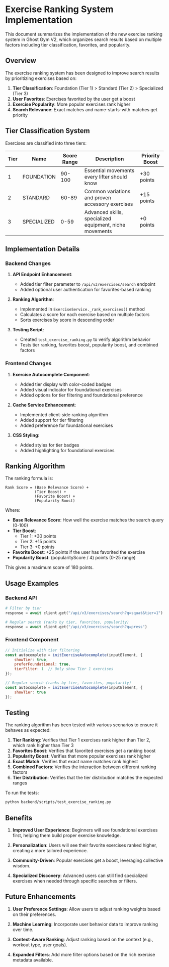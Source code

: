 # Exercise Ranking System Implementation

This document summarizes the implementation of the new exercise ranking system in Ghost Gym V2, which organizes search results based on multiple factors including tier classification, favorites, and popularity.

## Overview

The exercise ranking system has been designed to improve search results by prioritizing exercises based on:

1. **Tier Classification**: Foundation (Tier 1) > Standard (Tier 2) > Specialized (Tier 3)
2. **User Favorites**: Exercises favorited by the user get a boost
3. **Exercise Popularity**: More popular exercises rank higher
4. **Search Relevance**: Exact matches and name-starts-with matches get priority

## Tier Classification System

Exercises are classified into three tiers:

| Tier | Name | Score Range | Description | Priority Boost |
|------|------|-------------|-------------|---------------|
| 1 | FOUNDATION | 90-100 | Essential movements every lifter should know | +30 points |
| 2 | STANDARD | 60-89 | Common variations and proven accessory exercises | +15 points |
| 3 | SPECIALIZED | 0-59 | Advanced skills, specialized equipment, niche movements | +0 points |

## Implementation Details

### Backend Changes

1. **API Endpoint Enhancement**:
   - Added tier filter parameter to `/api/v3/exercises/search` endpoint
   - Added optional user authentication for favorites-based ranking

2. **Ranking Algorithm**:
   - Implemented in `ExerciseService._rank_exercises()` method
   - Calculates a score for each exercise based on multiple factors
   - Sorts exercises by score in descending order

3. **Testing Script**:
   - Created `test_exercise_ranking.py` to verify algorithm behavior
   - Tests tier ranking, favorites boost, popularity boost, and combined factors

### Frontend Changes

1. **Exercise Autocomplete Component**:
   - Added tier display with color-coded badges
   - Added visual indicator for foundational exercises
   - Added options for tier filtering and foundational preference

2. **Cache Service Enhancement**:
   - Implemented client-side ranking algorithm
   - Added support for tier filtering
   - Added preference for foundational exercises

3. **CSS Styling**:
   - Added styles for tier badges
   - Added highlighting for foundational exercises

## Ranking Algorithm

The ranking formula is:

```
Rank Score = (Base Relevance Score) + 
             (Tier Boost) + 
             (Favorite Boost) + 
             (Popularity Boost)
```

Where:
- **Base Relevance Score**: How well the exercise matches the search query (0-100)
- **Tier Boost**: 
  - Tier 1: +30 points
  - Tier 2: +15 points
  - Tier 3: +0 points
- **Favorite Boost**: +25 points if the user has favorited the exercise
- **Popularity Boost**: (popularityScore / 4) points (0-25 range)

This gives a maximum score of 180 points.

## Usage Examples

### Backend API

```python
# Filter by tier
response = await client.get("/api/v3/exercises/search?q=squat&tier=1")

# Regular search (ranks by tier, favorites, popularity)
response = await client.get("/api/v3/exercises/search?q=press")
```

### Frontend Component

```javascript
// Initialize with tier filtering
const autocomplete = initExerciseAutocomplete(inputElement, {
    showTier: true,
    preferFoundational: true,
    tierFilter: 1  // Only show Tier 1 exercises
});

// Regular search (ranks by tier, favorites, popularity)
const autocomplete = initExerciseAutocomplete(inputElement, {
    showTier: true
});
```

## Testing

The ranking algorithm has been tested with various scenarios to ensure it behaves as expected:

1. **Tier Ranking**: Verifies that Tier 1 exercises rank higher than Tier 2, which rank higher than Tier 3
2. **Favorites Boost**: Verifies that favorited exercises get a ranking boost
3. **Popularity Boost**: Verifies that more popular exercises rank higher
4. **Exact Match**: Verifies that exact name matches rank highest
5. **Combined Factors**: Verifies the interaction between different ranking factors
6. **Tier Distribution**: Verifies that the tier distribution matches the expected ranges

To run the tests:

```bash
python backend/scripts/test_exercise_ranking.py
```

## Benefits

1. **Improved User Experience**: Beginners will see foundational exercises first, helping them build proper exercise knowledge.

2. **Personalization**: Users will see their favorite exercises ranked higher, creating a more tailored experience.

3. **Community-Driven**: Popular exercises get a boost, leveraging collective wisdom.

4. **Specialized Discovery**: Advanced users can still find specialized exercises when needed through specific searches or filters.

## Future Enhancements

1. **User Preference Settings**: Allow users to adjust ranking weights based on their preferences.

2. **Machine Learning**: Incorporate user behavior data to improve ranking over time.

3. **Context-Aware Ranking**: Adjust ranking based on the context (e.g., workout type, user goals).

4. **Expanded Filters**: Add more filter options based on the rich exercise metadata available.